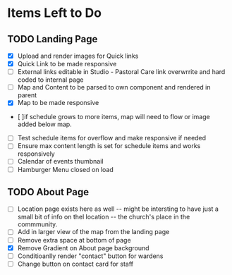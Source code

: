 # Items Left to Do

## TODO Landing Page

- [x] Upload and render images for Quick links
- [x] Quick Link to be made responsive
- [ ] External links editable in Studio - Pastoral Care link overwrrite and hard coded to internal page
- [ ] Map and Content to be parsed to own component and rendered in parent
- [x] Map to be made responsive
- [ ]if schedule grows to more items, map will need to flow or image added below map.
- [ ] Test schedule items for overflow and make responsive if needed
- [ ] Ensure max content length is set for schedule items and works responsively
- [ ] Calendar of events thumbnail
- [ ] Hamburger Menu closed on load

## TODO About Page

- [ ] Location page exists here as well -- might be intersting to have just a small bit of info on thel location -- the church's place in the commmunity.
- [ ] Add in larger view of the map from the landing page
- [ ] Remove extra space at bottom of page
- [x] Remove Gradient on About page background
- [ ] Conditioanlly render "contact" button for wardens
- [ ] Change button on contact card for staff
